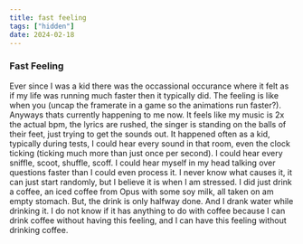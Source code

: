 ```yaml
---
title: fast feeling
tags: ["hidden"]
date: 2024-02-18
---
```


### Fast Feeling

Ever since I was a kid there was the occassional occurance where it felt as if my life was running much faster then it typically did. The feeling is like when you (uncap the framerate in a game so the animations run faster?). Anyways thats currently happening to me now. It feels like my music is 2x the actual bpm, the lyrics are rushed, the singer is standing on the balls of their feet, just trying to get the sounds out. It happened often as a kid, typically during tests, I could hear every sound in that room, even the clock ticking (ticking much more than just once per second). I could hear every sniffle, scoot, shuffle, scoff. I could hear myself in my head talking over questions faster than I could even process it. I never know what causes it, it can just start randomly, but I believe it is when I am stressed. I did just drink a coffee, an iced coffee from Opus with some soy milk, all taken on am empty stomach. But, the drink is only halfway done. And I drank water while drinking it. I do not know if it has anything to do with coffee because I can drink coffee without having this feeling, and I can have this feeling without drinking coffee. 